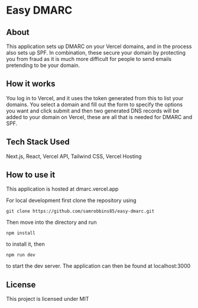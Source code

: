 # Easy DMARC
## About
This application sets up DMARC on your Vercel domains, and in the process also sets up SPF. In combination, these secure your domain by protecting you from fraud as it is much more difficult for people to send emails pretending to be your domain.

## How it works
You log in to Vercel, and it uses the token generated from this to list your domains. You select a domain and fill out the form to specify the options you want and click submit and then two generated DNS records will be added to your domain on Vercel, these are all that is needed for DMARC and SPF.


## Tech Stack Used
Next.js, React, Vercel API, Tailwind CSS, Vercel Hosting

## How to use it
This application is hosted at dmarc.vercel.app

For local development first clone the repository using
```shell
git clone https://github.com/samrobbins85/easy-dmarc.git
```

Then move into the directory and run
```shell
npm install
```
to install it, then
```shell
npm run dev
```
to start the dev server. The application can then be found at localhost:3000

## License
This project is licensed under MIT
